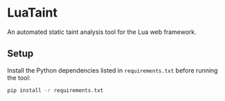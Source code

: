 # LuaTaint
An automated static taint analysis tool for the Lua web framework.

## Setup

Install the Python dependencies listed in `requirements.txt` before running the
tool:

```bash
pip install -r requirements.txt
```

